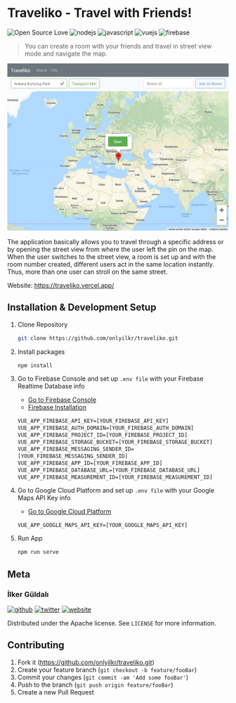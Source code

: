 # Traveliko - Travel with Friends! 
![Open Source Love](https://img.shields.io/badge/Open-Source-EA4AAA?style=plastic&logo=githubsponsors&logoColor=EA4AAA)
![nodejs](https://img.shields.io/badge/Node.js-43853D?style=plastic&logo=node-dot-js&logoColor=white)
![javascript](https://img.shields.io/badge/JavaScript-323330?style=plastic&logo=javascript&logoColor=F7DF1E)
![vuejs](https://img.shields.io/badge/Vue.js-35495E?style=plastic&logo=vue-dot-js&logoColor=4FC08D)
![firebase](https://img.shields.io/badge/Firebase-FFCA28?style=plastic&logo=firebase&logoColor=000)

> You can create a room with your friends and travel in street view mode and navigate the map.

![screenshot](src/assets/travel-with-friends-ss.jpg)

The application basically allows you to travel through a specific address or by opening the street view from where the user left the pin on the map. When the user switches to the street view, a room is set up and with the room number created, different users act in the same location instantly. Thus, more than one user can stroll on the same street.

Website: https://traveliko.vercel.app/

## Installation & Development Setup

1. Clone Repository

    ```sh
    git clone https://github.com/onlyilkr/traveliko.git
    ```

2.  Install packages

    ```sh
    npm install
    ```

3.  Go to Firebase Console and set up `.env file` with your Firebase Realtime Database info

    * [Go to Firebase Console](https://console.firebase.google.com/u/0)
    * [Firebase Installation](https://firebase.google.com/docs/database/web/start)

    ```
    VUE_APP_FIREBASE_API_KEY=[YOUR_FIREBASE_API_KEY]
    VUE_APP_FIREBASE_AUTH_DOMAIN=[YOUR_FIREBASE_AUTH_DOMAIN]
    VUE_APP_FIREBASE_PROJECT_ID=[YOUR_FIREBASE_PROJECT_ID]
    VUE_APP_FIREBASE_STORAGE_BUCKET=[YOUR_FIREBASE_STORAGE_BUCKET]
    VUE_APP_FIREBASE_MESSAGING_SENDER_ID=[YOUR_FIREBASE_MESSAGING_SENDER_ID]
    VUE_APP_FIREBASE_APP_ID=[YOUR_FIREBASE_APP_ID]
    VUE_APP_FIREBASE_DATABASE_URL=[YOUR_FIREBASE_DATABASE_URL]
    VUE_APP_FIREBASE_MEASUREMENT_ID=[YOUR_FIREBASE_MEASUREMENT_ID]
    ```

4.  Go to Google Cloud Platform and set up `.env file` with your Google Maps API Key info

    * [Go to Google Cloud Platform](https://console.cloud.google.com/)

    ```
    VUE_APP_GOOGLE_MAPS_API_KEY=[YOUR_GOOGLE_MAPS_API_KEY]
    ```

5. Run App

    ```sh
    npm run serve
    ```

## Meta
### İlker Güldalı

[![github](https://img.shields.io/badge/Github-fff?style=for-the-badge&logo=github&logoColor=black)](https://github.com/onlyilkr)
[![twitter](https://img.shields.io/badge/Twitter-1DA1F2?style=for-the-badge&logo=twitter&logoColor=white)](https://twitter.com/onlyilkr)
[![website](https://img.shields.io/badge/Personal-Page-000000?style=for-the-badge&logoColor=white)](http://ilkerguldali.com)

Distributed under the Apache license. See ``LICENSE`` for more information.

## Contributing

1. Fork it (<https://github.com/onlyilkr/traveliko.git>)
2. Create your feature branch (`git checkout -b feature/fooBar`)
3. Commit your changes (`git commit -am 'Add some fooBar'`)
4. Push to the branch (`git push origin feature/fooBar`)
5. Create a new Pull Request

